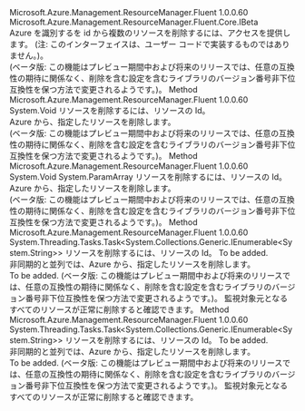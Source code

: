 <Type Name="ISupportsBatchDeletion" FullName="Microsoft.Azure.Management.ResourceManager.Fluent.Core.CollectionActions.ISupportsBatchDeletion">
  <TypeSignature Language="C#" Value="public interface ISupportsBatchDeletion : Microsoft.Azure.Management.ResourceManager.Fluent.Core.IBeta" />
  <TypeSignature Language="ILAsm" Value=".class public interface auto ansi abstract ISupportsBatchDeletion implements class Microsoft.Azure.Management.ResourceManager.Fluent.Core.IBeta" />
  <TypeSignature Language="DocId" Value="T:Microsoft.Azure.Management.ResourceManager.Fluent.Core.CollectionActions.ISupportsBatchDeletion" />
  <TypeSignature Language="VB.NET" Value="Public Interface ISupportsBatchDeletion&#xA;Implements IBeta" />
  <TypeSignature Language="F#" Value="type ISupportsBatchDeletion = interface&#xA;    interface IBeta" />
  <AssemblyInfo>
    <AssemblyName>Microsoft.Azure.Management.ResourceManager.Fluent</AssemblyName>
    <AssemblyVersion>1.0.0.60</AssemblyVersion>
  </AssemblyInfo>
  <Interfaces>
    <Interface>
      <InterfaceName>Microsoft.Azure.Management.ResourceManager.Fluent.Core.IBeta</InterfaceName>
    </Interface>
  </Interfaces>
  <Docs>
    <summary>
            Azure を識別するを id から複数のリソースを削除するには、アクセスを提供します。
            (注: このインターフェイスは、ユーザー コードで実装するものではありません。)。
            </summary>
    <remarks>
            (ベータ版: この機能はプレビュー期間中および将来のリリースでは、任意の互換性の期待に関係なく、削除を含む設定を含むライブラリのバージョン番号非下位互換性を保つ方法で変更されるようです。)。
            </remarks>
  </Docs>
  <Members>
    <Member MemberName="DeleteByIds">
      <MemberSignature Language="C#" Value="public void DeleteByIds (System.Collections.Generic.IList&lt;string&gt; ids);" />
      <MemberSignature Language="ILAsm" Value=".method public hidebysig newslot virtual instance void DeleteByIds(class System.Collections.Generic.IList`1&lt;string&gt; ids) cil managed" />
      <MemberSignature Language="DocId" Value="M:Microsoft.Azure.Management.ResourceManager.Fluent.Core.CollectionActions.ISupportsBatchDeletion.DeleteByIds(System.Collections.Generic.IList{System.String})" />
      <MemberSignature Language="VB.NET" Value="Public Sub DeleteByIds (ids As IList(Of String))" />
      <MemberSignature Language="F#" Value="abstract member DeleteByIds : System.Collections.Generic.IList&lt;string&gt; -&gt; unit" Usage="iSupportsBatchDeletion.DeleteByIds ids" />
      <MemberType>Method</MemberType>
      <AssemblyInfo>
        <AssemblyName>Microsoft.Azure.Management.ResourceManager.Fluent</AssemblyName>
        <AssemblyVersion>1.0.0.60</AssemblyVersion>
      </AssemblyInfo>
      <ReturnValue>
        <ReturnType>System.Void</ReturnType>
      </ReturnValue>
      <Parameters>
        <Parameter Name="ids" Type="System.Collections.Generic.IList&lt;System.String&gt;" />
      </Parameters>
      <Docs>
        <param name="ids">リソースを削除するには、リソースの Id。</param>
        <summary>
            Azure から、指定したリソースを削除します。
            </summary>
        <remarks>
            (ベータ版: この機能はプレビュー期間中および将来のリリースでは、任意の互換性の期待に関係なく、削除を含む設定を含むライブラリのバージョン番号非下位互換性を保つ方法で変更されるようです。)。
            </remarks>
      </Docs>
    </Member>
    <Member MemberName="DeleteByIds">
      <MemberSignature Language="C#" Value="public void DeleteByIds (params string[] ids);" />
      <MemberSignature Language="ILAsm" Value=".method public hidebysig newslot virtual instance void DeleteByIds(string[] ids) cil managed" />
      <MemberSignature Language="DocId" Value="M:Microsoft.Azure.Management.ResourceManager.Fluent.Core.CollectionActions.ISupportsBatchDeletion.DeleteByIds(System.String[])" />
      <MemberSignature Language="VB.NET" Value="Public Sub DeleteByIds (ParamArray ids As String())" />
      <MemberSignature Language="F#" Value="abstract member DeleteByIds : string[] -&gt; unit" Usage="iSupportsBatchDeletion.DeleteByIds ids" />
      <MemberType>Method</MemberType>
      <AssemblyInfo>
        <AssemblyName>Microsoft.Azure.Management.ResourceManager.Fluent</AssemblyName>
        <AssemblyVersion>1.0.0.60</AssemblyVersion>
      </AssemblyInfo>
      <ReturnValue>
        <ReturnType>System.Void</ReturnType>
      </ReturnValue>
      <Parameters>
        <Parameter Name="ids" Type="System.String[]">
          <Attributes>
            <Attribute>
              <AttributeName>System.ParamArray</AttributeName>
            </Attribute>
          </Attributes>
        </Parameter>
      </Parameters>
      <Docs>
        <param name="ids">リソースを削除するには、リソースの Id。</param>
        <summary>
            Azure から、指定したリソースを削除します。
            </summary>
        <remarks>
            (ベータ版: この機能はプレビュー期間中および将来のリリースでは、任意の互換性の期待に関係なく、削除を含む設定を含むライブラリのバージョン番号非下位互換性を保つ方法で変更されるようです。)。
            </remarks>
      </Docs>
    </Member>
    <Member MemberName="DeleteByIdsAsync">
      <MemberSignature Language="C#" Value="public System.Threading.Tasks.Task&lt;System.Collections.Generic.IEnumerable&lt;string&gt;&gt; DeleteByIdsAsync (System.Collections.Generic.IList&lt;string&gt; ids, System.Threading.CancellationToken cancellationToken = null);" />
      <MemberSignature Language="ILAsm" Value=".method public hidebysig newslot virtual instance class System.Threading.Tasks.Task`1&lt;class System.Collections.Generic.IEnumerable`1&lt;string&gt;&gt; DeleteByIdsAsync(class System.Collections.Generic.IList`1&lt;string&gt; ids, valuetype System.Threading.CancellationToken cancellationToken) cil managed" />
      <MemberSignature Language="DocId" Value="M:Microsoft.Azure.Management.ResourceManager.Fluent.Core.CollectionActions.ISupportsBatchDeletion.DeleteByIdsAsync(System.Collections.Generic.IList{System.String},System.Threading.CancellationToken)" />
      <MemberSignature Language="F#" Value="abstract member DeleteByIdsAsync : System.Collections.Generic.IList&lt;string&gt; * System.Threading.CancellationToken -&gt; System.Threading.Tasks.Task&lt;seq&lt;string&gt;&gt;" Usage="iSupportsBatchDeletion.DeleteByIdsAsync (ids, cancellationToken)" />
      <MemberType>Method</MemberType>
      <AssemblyInfo>
        <AssemblyName>Microsoft.Azure.Management.ResourceManager.Fluent</AssemblyName>
        <AssemblyVersion>1.0.0.60</AssemblyVersion>
      </AssemblyInfo>
      <ReturnValue>
        <ReturnType>System.Threading.Tasks.Task&lt;System.Collections.Generic.IEnumerable&lt;System.String&gt;&gt;</ReturnType>
      </ReturnValue>
      <Parameters>
        <Parameter Name="ids" Type="System.Collections.Generic.IList&lt;System.String&gt;" />
        <Parameter Name="cancellationToken" Type="System.Threading.CancellationToken" />
      </Parameters>
      <Docs>
        <param name="ids">リソースを削除するには、リソースの Id。</param>
        <param name="cancellationToken">To be added.</param>
        <summary>
            非同期的と並列では、Azure から、指定したリソースを削除します。
            </summary>
        <returns>To be added.</returns>
        <remarks>
            (ベータ版: この機能はプレビュー期間中および将来のリリースでは、任意の互換性の期待に関係なく、削除を含む設定を含むライブラリのバージョン番号非下位互換性を保つ方法で変更されるようです。)。
            </remarks>
        <return>監視対象元となるすべてのリソースが正常に削除すると確認できます。</return>
      </Docs>
    </Member>
    <Member MemberName="DeleteByIdsAsync">
      <MemberSignature Language="C#" Value="public System.Threading.Tasks.Task&lt;System.Collections.Generic.IEnumerable&lt;string&gt;&gt; DeleteByIdsAsync (string[] ids, System.Threading.CancellationToken cancellationToken = null);" />
      <MemberSignature Language="ILAsm" Value=".method public hidebysig newslot virtual instance class System.Threading.Tasks.Task`1&lt;class System.Collections.Generic.IEnumerable`1&lt;string&gt;&gt; DeleteByIdsAsync(string[] ids, valuetype System.Threading.CancellationToken cancellationToken) cil managed" />
      <MemberSignature Language="DocId" Value="M:Microsoft.Azure.Management.ResourceManager.Fluent.Core.CollectionActions.ISupportsBatchDeletion.DeleteByIdsAsync(System.String[],System.Threading.CancellationToken)" />
      <MemberSignature Language="F#" Value="abstract member DeleteByIdsAsync : string[] * System.Threading.CancellationToken -&gt; System.Threading.Tasks.Task&lt;seq&lt;string&gt;&gt;" Usage="iSupportsBatchDeletion.DeleteByIdsAsync (ids, cancellationToken)" />
      <MemberType>Method</MemberType>
      <AssemblyInfo>
        <AssemblyName>Microsoft.Azure.Management.ResourceManager.Fluent</AssemblyName>
        <AssemblyVersion>1.0.0.60</AssemblyVersion>
      </AssemblyInfo>
      <ReturnValue>
        <ReturnType>System.Threading.Tasks.Task&lt;System.Collections.Generic.IEnumerable&lt;System.String&gt;&gt;</ReturnType>
      </ReturnValue>
      <Parameters>
        <Parameter Name="ids" Type="System.String[]" />
        <Parameter Name="cancellationToken" Type="System.Threading.CancellationToken" />
      </Parameters>
      <Docs>
        <param name="ids">リソースを削除するには、リソースの Id。</param>
        <param name="cancellationToken">To be added.</param>
        <summary>
            非同期的と並列では、Azure から、指定したリソースを削除します。
            </summary>
        <returns>To be added.</returns>
        <remarks>
            (ベータ版: この機能はプレビュー期間中および将来のリリースでは、任意の互換性の期待に関係なく、削除を含む設定を含むライブラリのバージョン番号非下位互換性を保つ方法で変更されるようです。)。
            </remarks>
        <return>監視対象元となるすべてのリソースが正常に削除すると確認できます。</return>
      </Docs>
    </Member>
  </Members>
</Type>